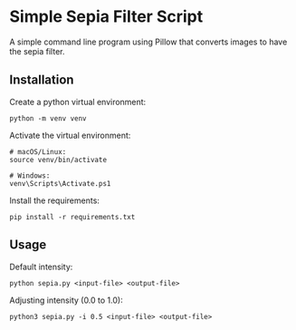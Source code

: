 # Simple Sepia Filter Script

A simple command line program using Pillow that converts images to have the sepia filter.

## Installation

Create a python virtual environment:

```
python -m venv venv
```

Activate the virtual environment:

```
# macOS/Linux:
source venv/bin/activate

# Windows:
venv\Scripts\Activate.ps1
```

Install the requirements:

```
pip install -r requirements.txt
```

## Usage

Default intensity:

```
python sepia.py <input-file> <output-file>
```

Adjusting intensity (0.0 to 1.0):

```
python3 sepia.py -i 0.5 <input-file> <output-file>
```
